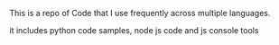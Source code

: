 This is a repo of Code that I use frequently across multiple languages.

it includes python code samples, node js code and js console tools

